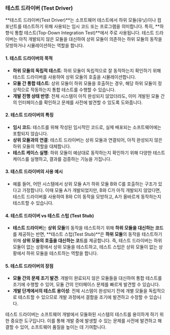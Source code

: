 ### 테스트 드라이버 (Test Driver)

**테스트 드라이버(Test Driver)**는 소프트웨어 테스트에서 하위 모듈(유닛)이나 컴포넌트를 테스트하기 위해 사용되는 임시 코드 또는 프로그램을 의미합니다. 특히, **하향식 통합 테스트(Top-Down Integration Test)**에서 주로 사용됩니다. 테스트 드라이버는 아직 개발되지 않은 모듈을 대신하여 상위 모듈이 의존하는 하위 모듈의 동작을 모방하거나 시뮬레이션하는 역할을 합니다.

#### 1. 테스트 드라이버의 목적
- **하위 모듈의 독립적 테스트**: 하위 모듈이 독립적으로 잘 동작하는지 확인하기 위해 테스트 드라이버를 사용하여 상위 모듈의 호출을 시뮬레이션합니다.
- **모듈 간 통합 테스트**: 상위 모듈이 하위 모듈을 호출하는 경우, 해당 하위 모듈이 정상적으로 작동하는지 통합 테스트를 수행할 수 있습니다.
- **개발 진행 상태 반영**: 전체 시스템이 아직 완성되지 않았더라도, 이미 개발된 모듈 간의 인터페이스를 확인하고 문제를 사전에 발견할 수 있도록 도와줍니다.

#### 2. 테스트 드라이버의 특징
- **임시 코드**: 테스트를 위해 작성된 임시적인 코드로, 실제 배포되는 소프트웨어에는 포함되지 않습니다.
- **상위 모듈과의 연결**: 테스트 드라이버는 상위 모듈과 연결되어, 아직 완성되지 않은 하위 모듈의 역할을 대체합니다.
- **테스트 케이스 실행**: 하위 모듈이 예상대로 동작하는지 확인하기 위해 다양한 테스트 케이스를 실행하고, 결과를 검증하는 기능을 가집니다.

#### 3. 테스트 드라이버의 사용 예시
- 예를 들어, 어떤 시스템에서 상위 모듈 A가 하위 모듈 B와 C를 호출하는 구조가 있다고 가정합니다. 이때 모듈 A가 개발되었지만, B와 C가 아직 개발되지 않았다면, 테스트 드라이버를 사용하여 B와 C의 동작을 모방하고, A가 올바르게 동작하는지 테스트할 수 있습니다.

#### 4. 테스트 드라이버 vs 테스트 스텁 (Test Stub)
- **테스트 드라이버**는 **상위 모듈**의 동작을 테스트하기 위해 **하위 모듈을 대신하는 코드**를 제공하는 반면, **테스트 스텁(Test Stub)**은 **하위 모듈**의 동작을 테스트하기 위해 **상위 모듈의 호출을 대신하는 코드**를 제공합니다. 즉, 테스트 드라이버는 하위 모듈이 없는 상황에서 상위 모듈을 테스트하고, 테스트 스텁은 상위 모듈이 없는 상황에서 하위 모듈을 테스트하는 역할을 합니다.

#### 5. 테스트 드라이버의 장점
- **모듈 간의 문제 조기 발견**: 개발이 완료되지 않은 모듈들을 대신하여 통합 테스트를 조기에 수행할 수 있어, 모듈 간의 인터페이스 문제를 빠르게 발견할 수 있습니다.
- **개발 단계에서의 테스트 용이성**: 전체 시스템이 완성되기 전에 개별 모듈을 독립적으로 테스트할 수 있으므로 개발 과정에서 결함을 조기에 발견하고 수정할 수 있습니다.

테스트 드라이버는 소프트웨어 개발에서 모듈화된 시스템의 테스트를 용이하게 하기 위한 중요한 도구입니다. 이를 통해 개발 중에 발생할 수 있는 문제를 사전에 발견하고 해결할 수 있어, 소프트웨어 품질을 높이는 데 기여합니다.

